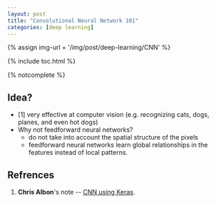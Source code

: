 ```yaml
---
layout: post
title: "Convolutional Neural Network 101"
categories: [deep learning]
---
```


{% assign img-url = '/img/post/deep-learning/CNN' %}

{% include toc.html %}

{% notcomplete %}

## Idea?

- [1] very effective at computer vision (e.g. recognizing cats, dogs, planes, and even hot dogs)
- Why not feedforward neural networks?
  - do not take into account the spatial structure of the pixels
  - feedforward neural networks learn global relationships in the features instead of local patterns. 

## Refrences

1. **Chris Albon**'s note -- [CNN using Keras](https://chrisalbon.com/deep_learning/keras/convolutional_neural_network/).